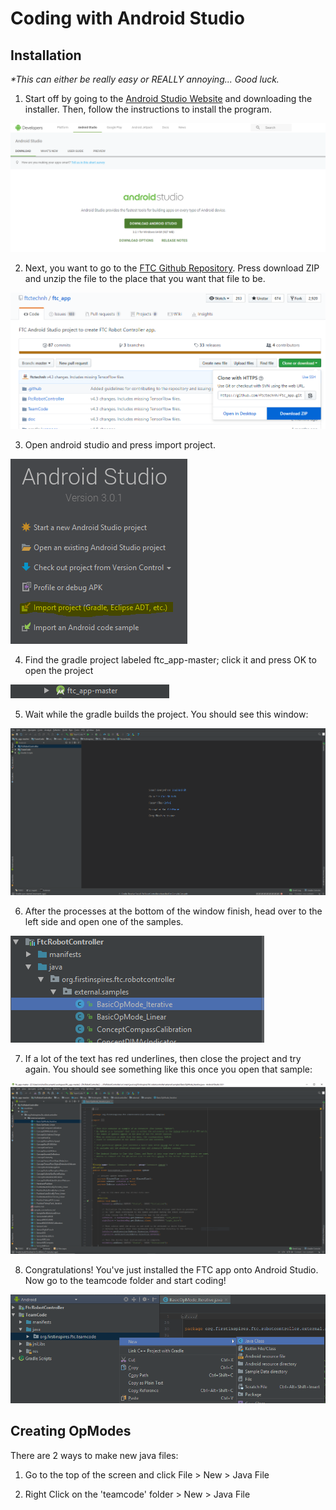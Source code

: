 # Coding with Android Studio

## Installation

_*This can either be really easy or REALLY annoying... Good luck._

1. Start off by going to the [Android Studio Website](https://developer.android.com/studio/) and downloading the installer. Then, follow the instructions to install the program.

  ![](.gitbook/assets/download_android_studio.png)

2. Next, you want to go to the [FTC Github Repository](https://github.com/ftctechnh/ftc_app). Press download ZIP and unzip the file to the place that you want that file to be.

  ![](.gitbook/assets/download_ftc_app.png)

3. Open android studio and press import project.

  ![](.gitbook/assets/import_project.png)

4. Find the gradle project labeled ftc_app-master; click it and press OK to open the project

  ![](.gitbook/assets/ftc_app-master.png)

5. Wait while the gradle builds the project. You should see this window:

  ![](.gitbook/assets/android_studio_window.png)

6. After the processes at the bottom of the window finish, head over to the left side and open one of the samples.

  ![](.gitbook/assets/tree_view.png)

7. If a lot of the text has red underlines, then close the project and try again. You should see something like this once you open that sample:

  ![](.gitbook/assets/working_example.png)

8. Congratulations! You've just installed the FTC app onto Android Studio. Now go to the teamcode folder and start coding!

  ![](.gitbook/assets/start_coding.png)

## Creating OpModes

There are 2 ways to make new java files:

1. Go to the top of the screen and click File > New > Java File

2. Right Click on the 'teamcode' folder > New > Java File
